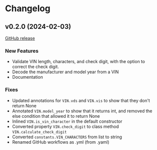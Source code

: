 # Changelog

## v0.2.0 (2024-02-03)

[GitHub release](https://github.com/davidpeckham/vin/releases/tag/v0.2.0)

### New Features

* Validate VIN length, characters, and check digit, with the option to correct the check digit.
* Decode the manufacturer and model year from a VIN
* Documentation

### Fixes

* Updated annotations for `VIN.vds` and `VIN.vis` to show that they don't return None
* Annotated `VIN.model_year` to show that it returns int, and removed the else condition that allowed it to return None
* Inlined `VIN.is_vin_character` in the default constructor
* Converted property `VIN.check_digit` to class method  `VIN.calculate_check_digit`
* Converted ``constants.VIN_CHARACTERS`` from list to string
* Renamed GitHub workflows as .yml (from .yaml)
